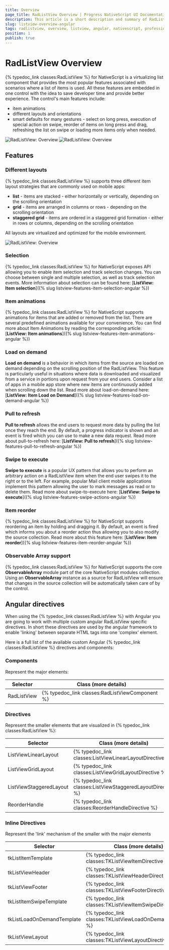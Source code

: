 ```yaml
---
title: Overview
page_title: RadListView Overview | Progress NativeScript UI Documentation
description: This article is a short description and summary of RadListView's features.
slug: listview-overview-angular
tags: radlistview, overview, listview, angular, nativescript, professional, ui
position: 1
publish: true
---
```

# RadListView Overview
{% typedoc_link classes:RadListView %} for NativeScript is a virtualizing list component that provides the most popular features associated with scenarios where a list of items is used. All these features are embedded in one control with the idea to save developer time and provide better experience. The control's main features include:
- item animations
- different layouts and orientations
- smart defaults for many gestures - select on long press, execution of special action on swipe, reorder of items on long press and drag, refreshing the list on swipe or loading more items only when needed.

![RadListView: Overview](../../img/ns_ui/list-view-overview_2.png "iOS") ![RadListView: Overview](../../img/ns_ui/list-view-overview_3.png "iOS")

## Features

### Different layouts

{% typedoc_link classes:RadListView %} supports three different item layout strategies that are commonly used on mobile apps:

- **list** - items are stacked - either horizontally or vertically, depending on the scrolling orientation
- **grid** - items are arranged in columns or rows - depending on the scrolling orientation
- **staggered grid** - items are ordered in a staggered grid formation - either in rows or columns, depending on the scrolling orientation

All layouts are virtualized and optimized for the mobile environment.

![RadListView: Overview](../../img/ns_ui/list-view-overview_1.png "Android")

### Selection
{% typedoc_link classes:RadListView %} for NativeScript exposes API allowing you to enable item selection and track selection changes. You can choose between single and multiple selection, as well as track selection events. More information about selection can be found here: [**ListView: Item selection**]({% slug listview-features-item-selection-angular %})

### Item animations
{% typedoc_link classes:RadListView %} for NativeScript supports animations for items that are added or removed from the list. There are several predefined animations available for your convenience. You can find more about Item Animations by reading the corresponding article: [**ListView: Item animations**]({% slug listview-features-item-animations-angular %})

### Load on demand
**Load on demand** is a behavior in which items from the source are loaded on demand depending on the scrolling position of the RadListView. This feature is particularly useful in situations where data is downloaded and visualized from a service in portions upon request from your end users. Consider a list of apps in a mobile app store where new items are continuously added when scrolling down the list. Read more about load-on-demand here: [**ListView: Item Load on Demand**]({% slug listview-features-load-on-demand-angular %})

### Pull to refresh
**Pull to refresh** allows the end users to request more data by pulling the list once they reach the end. By default, a progress indicator is shown and an event is fired which you can use to make a new data request. Read more about pull-to-refresh here: [**ListView: Pull to refresh**]({% slug listview-features-pull-to-refresh-angular %})

### Swipe to execute
**Swipe to execute** is a popular UX pattern that allows you to perform an arbitrary action on a RadListView item when the end user swipes it to the right or to the left. For example, popular Mail client mobile applications implement this pattern allowing the user to mark messages as read or to delete them. Read more about swipe-to-execute here: [**ListView: Swipe to execute**]({% slug listview-features-swipe-actions-angular %})

### Item reorder
{% typedoc_link classes:RadListView %} for NativeScript supports reordering an item by holding and dragging it. By default, an event is fired which informs you about a reorder action thus allowing you to also modify the source collection. Read more about this feature here: [**ListView: Item reorder**]({% slug listview-features-item-reorder-angular %})

### Observable Array support
{% typedoc_link classes:RadListView %} for NativeScript supports the core **ObservableArray** module part of the core NativeScript modules collection. Using an **ObservableArray** instance as a source for RadListView will ensure that changes in the source collection will be automatically taken care of by the control.

## Angular directives

When using the {% typedoc_link classes:RadListView %} with Angular you are going to work with multiple custom angular RadListView specific directives. In short these directives are used by the angular framework to enable 'linking' between separate HTML tags into one 'complex' element.

Here is a full list of the available custom Angular {% typedoc_link classes:RadListView %} directives and components:

### Components
Represent the major elements:

| Selector          | Class (more details)                                  |
|-------------------|-------------------------------------------------------|
| RadListView | {% typedoc_link classes:RadListViewComponent %} |


### Directives
Represent the smaller elements that are visualized in {% typedoc_link classes:RadListView %}:

| Selector          | Class (more details)                                  |
|-------------------|-------------------------------------------------------|
| ListViewLinearLayout | {% typedoc_link classes:ListViewLinearLayoutDirective %} |
| ListViewGridLayout | {% typedoc_link classes:ListViewGridLayoutDirective %} |
| ListViewStaggeredLayout | {% typedoc_link classes:ListViewStaggeredLayoutDirective %} |
| ReorderHandle | {% typedoc_link classes:ReorderHandleDirective %} |

### Inline Directives
Represent the 'link' mechanism of the smaller with the major elements

| Selector          | Class (more details)                                  |
|-------------------|-------------------------------------------------------|
| tkListItemTemplate | {% typedoc_link classes:TKListViewItemDirective %} |
| tkListViewHeader | {% typedoc_link classes:TKListViewHeaderDirective %} |
| tkListViewFooter | {% typedoc_link classes:TKListViewFooterDirective %} |
| tkListItemSwipeTemplate | {% typedoc_link classes:TKListViewItemSwipeDirective %} |
| tkListLoadOnDemandTemplate | {% typedoc_link classes:TKListViewLoadOnDemandDirective %} |
| tkListViewLayout | {% typedoc_link classes:TKListViewLayoutDirective %} |
